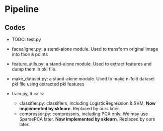 # Pipeline

## Codes

* TODO: test.py
* facealigner.py: a stand-alone module. Used to transform original image into face & points

* feature_utils.py: a stand-alone module. Used to extract features and dump them in pkl file.
* make_dataset.py: a stand-alone module. Used to make n-fold dataset pkl file using extracted pkl features
* train.py, it calls:
  * classifier.py: classifiers, including LogisticRegression & SVM; **Now implemented by sklearn**. Replaced by ours later. 
  * compressor.py: compressors, including PCA only. We may use SparsePCA later. **Now implemented by sklearn**. Replaced by ours later.



